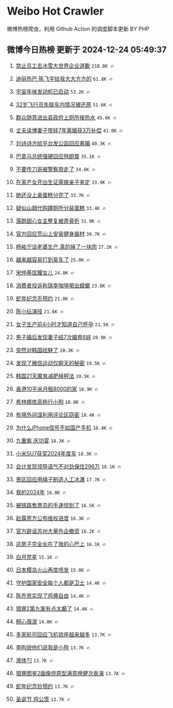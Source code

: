 # Weibo Hot Crawler 



微博热榜爬虫，利用 Github Action 的调度脚本更新 BY PHP 


## 微博今日热榜 更新于 2024-12-24 05:49:37 
1. [禁止员工去冰雪大世界企业道歉](https://s.weibo.com/weibo?q=%23%E7%A6%81%E6%AD%A2%E5%91%98%E5%B7%A5%E5%8E%BB%E5%86%B0%E9%9B%AA%E5%A4%A7%E4%B8%96%E7%95%8C%E4%BC%81%E4%B8%9A%E9%81%93%E6%AD%89%23&t=31&band_rank=1&Refer=top) `218.8K 🔥` 

1. [迪丽热巴 陈飞宇给我大大方方的](https://s.weibo.com/weibo?q=%E8%BF%AA%E4%B8%BD%E7%83%AD%E5%B7%B4%20%E9%99%88%E9%A3%9E%E5%AE%87%E7%BB%99%E6%88%91%E5%A4%A7%E5%A4%A7%E6%96%B9%E6%96%B9%E7%9A%84&t=31&band_rank=2&Refer=top) `61.8K 🔥` 

1. [宇宙年味发动机已启动](https://s.weibo.com/weibo?q=%23%E5%AE%87%E5%AE%99%E5%B9%B4%E5%91%B3%E5%8F%91%E5%8A%A8%E6%9C%BA%E5%B7%B2%E5%90%AF%E5%8A%A8%23&t=31&band_rank=3&Refer=top) `53.2K 🔥` 

1. [32岁飞行员失联车内情况被还原](https://s.weibo.com/weibo?q=%2332%E5%B2%81%E9%A3%9E%E8%A1%8C%E5%91%98%E5%A4%B1%E8%81%94%E8%BD%A6%E5%86%85%E6%83%85%E5%86%B5%E8%A2%AB%E8%BF%98%E5%8E%9F%23&t=31&band_rank=4&Refer=top) `51.6K 🔥` 

1. [群众随意进出县政府上厕所接热水](https://s.weibo.com/weibo?q=%23%E7%BE%A4%E4%BC%97%E9%9A%8F%E6%84%8F%E8%BF%9B%E5%87%BA%E5%8E%BF%E6%94%BF%E5%BA%9C%E4%B8%8A%E5%8E%95%E6%89%80%E6%8E%A5%E7%83%AD%E6%B0%B4%23&t=31&band_rank=5&Refer=top) `45.6K 🔥` 

1. [丈夫读博妻子带娃7年离婚获3万补偿](https://s.weibo.com/weibo?q=%23%E4%B8%88%E5%A4%AB%E8%AF%BB%E5%8D%9A%E5%A6%BB%E5%AD%90%E5%B8%A6%E5%A8%837%E5%B9%B4%E7%A6%BB%E5%A9%9A%E8%8E%B73%E4%B8%87%E8%A1%A5%E5%81%BF%23&t=31&band_rank=6&Refer=top) `41.0K 🔥` 

1. [刘诗诗方给平台发公函回应离婚](https://s.weibo.com/weibo?q=%23%E5%88%98%E8%AF%97%E8%AF%97%E6%96%B9%E7%BB%99%E5%B9%B3%E5%8F%B0%E5%8F%91%E5%85%AC%E5%87%BD%E5%9B%9E%E5%BA%94%E7%A6%BB%E5%A9%9A%23&t=31&band_rank=7&Refer=top) `40.3K 🔥` 

1. [巴拿马总统强硬回应特朗普](https://s.weibo.com/weibo?q=%23%E5%B7%B4%E6%8B%BF%E9%A9%AC%E6%80%BB%E7%BB%9F%E5%BC%BA%E7%A1%AC%E5%9B%9E%E5%BA%94%E7%89%B9%E6%9C%97%E6%99%AE%23&t=31&band_rank=8&Refer=top) `35.1K 🔥` 

1. [不要传刀哥被警察带走了](https://s.weibo.com/weibo?q=%23%E4%B8%8D%E8%A6%81%E4%BC%A0%E5%88%80%E5%93%A5%E8%A2%AB%E8%AD%A6%E5%AF%9F%E5%B8%A6%E8%B5%B0%E4%BA%86%23&t=31&band_rank=9&Refer=top) `34.6K 🔥` 

1. [在家产女开出生证需做亲子鉴定](https://s.weibo.com/weibo?q=%23%E5%9C%A8%E5%AE%B6%E4%BA%A7%E5%A5%B3%E5%BC%80%E5%87%BA%E7%94%9F%E8%AF%81%E9%9C%80%E5%81%9A%E4%BA%B2%E5%AD%90%E9%89%B4%E5%AE%9A%23&t=31&band_rank=10&Refer=top) `33.9K 🔥` 

1. [她还没上桌蛋糕分完了](https://s.weibo.com/weibo?q=%23%E5%A5%B9%E8%BF%98%E6%B2%A1%E4%B8%8A%E6%A1%8C%E8%9B%8B%E7%B3%95%E5%88%86%E5%AE%8C%E4%BA%86%23&t=31&band_rank=11&Refer=top) `33.7K 🔥` 

1. [疑似山姆代购蹲厕所分装蛋糕](https://s.weibo.com/weibo?q=%23%E7%96%91%E4%BC%BC%E5%B1%B1%E5%A7%86%E4%BB%A3%E8%B4%AD%E8%B9%B2%E5%8E%95%E6%89%80%E5%88%86%E8%A3%85%E8%9B%8B%E7%B3%95%23&t=31&band_rank=12&Refer=top) `33.4K 🔥` 

1. [落跑甜心女主整复被弄骨折](https://s.weibo.com/weibo?q=%23%E8%90%BD%E8%B7%91%E7%94%9C%E5%BF%83%E5%A5%B3%E4%B8%BB%E6%95%B4%E5%A4%8D%E8%A2%AB%E5%BC%84%E9%AA%A8%E6%8A%98%23&t=31&band_rank=13&Refer=top) `31.9K 🔥` 

1. [官方回应荒山上安装健身器材](https://s.weibo.com/weibo?q=%23%E5%AE%98%E6%96%B9%E5%9B%9E%E5%BA%94%E8%8D%92%E5%B1%B1%E4%B8%8A%E5%AE%89%E8%A3%85%E5%81%A5%E8%BA%AB%E5%99%A8%E6%9D%90%23&t=31&band_rank=14&Refer=top) `30.7K 🔥` 

1. [杨祐宁谈老婆生产 真的掉了一块肉](https://s.weibo.com/weibo?q=%E6%9D%A8%E7%A5%90%E5%AE%81%E8%B0%88%E8%80%81%E5%A9%86%E7%94%9F%E4%BA%A7%20%E7%9C%9F%E7%9A%84%E6%8E%89%E4%BA%86%E4%B8%80%E5%9D%97%E8%82%89&t=31&band_rank=15&Refer=top) `27.2K 🔥` 

1. [越来越容易打到臭车了](https://s.weibo.com/weibo?q=%E8%B6%8A%E6%9D%A5%E8%B6%8A%E5%AE%B9%E6%98%93%E6%89%93%E5%88%B0%E8%87%AD%E8%BD%A6%E4%BA%86&t=31&band_rank=16&Refer=top) `25.0K 🔥` 

1. [宋仲基炫耀女儿](https://s.weibo.com/weibo?q=%23%E5%AE%8B%E4%BB%B2%E5%9F%BA%E7%82%AB%E8%80%80%E5%A5%B3%E5%84%BF%23&t=31&band_rank=17&Refer=top) `24.8K 🔥` 

1. [消费者投诉称瑞幸咖啡喝出蟑螂](https://s.weibo.com/weibo?q=%23%E6%B6%88%E8%B4%B9%E8%80%85%E6%8A%95%E8%AF%89%E7%A7%B0%E7%91%9E%E5%B9%B8%E5%92%96%E5%95%A1%E5%96%9D%E5%87%BA%E8%9F%91%E8%9E%82%23&t=31&band_rank=18&Refer=top) `23.8K 🔥` 

1. [蛇年纪念币预约](https://s.weibo.com/weibo?q=%E8%9B%87%E5%B9%B4%E7%BA%AA%E5%BF%B5%E5%B8%81%E9%A2%84%E7%BA%A6&t=31&band_rank=19&Refer=top) `21.8K 🔥` 

1. [陈小纭演技](https://s.weibo.com/weibo?q=%E9%99%88%E5%B0%8F%E7%BA%AD%E6%BC%94%E6%8A%80&t=31&band_rank=20&Refer=top) `21.6K 🔥` 

1. [女子生产前4小时才知道自己怀孕](https://s.weibo.com/weibo?q=%23%E5%A5%B3%E5%AD%90%E7%94%9F%E4%BA%A7%E5%89%8D4%E5%B0%8F%E6%97%B6%E6%89%8D%E7%9F%A5%E9%81%93%E8%87%AA%E5%B7%B1%E6%80%80%E5%AD%95%23&t=31&band_rank=21&Refer=top) `21.5K 🔥` 

1. [男子婚后发现妻子结7次婚育6娃](https://s.weibo.com/weibo?q=%23%E7%94%B7%E5%AD%90%E5%A9%9A%E5%90%8E%E5%8F%91%E7%8E%B0%E5%A6%BB%E5%AD%90%E7%BB%937%E6%AC%A1%E5%A9%9A%E8%82%B26%E5%A8%83%23&t=31&band_rank=22&Refer=top) `20.9K 🔥` 

1. [突然对韩国祛魅了](https://s.weibo.com/weibo?q=%23%E7%AA%81%E7%84%B6%E5%AF%B9%E9%9F%A9%E5%9B%BD%E7%A5%9B%E9%AD%85%E4%BA%86%23&t=31&band_rank=23&Refer=top) `20.3K 🔥` 

1. [发现了微信运动仅聊天的秘密](https://s.weibo.com/weibo?q=%23%E5%8F%91%E7%8E%B0%E4%BA%86%E5%BE%AE%E4%BF%A1%E8%BF%90%E5%8A%A8%E4%BB%85%E8%81%8A%E5%A4%A9%E7%9A%84%E7%A7%98%E5%AF%86%23&t=31&band_rank=24&Refer=top) `19.5K 🔥` 

1. [韩国21天魔鬼减肥掉秤法](https://s.weibo.com/weibo?q=%23%E9%9F%A9%E5%9B%BD21%E5%A4%A9%E9%AD%94%E9%AC%BC%E5%87%8F%E8%82%A5%E6%8E%89%E7%A7%A4%E6%B3%95%23&t=31&band_rank=25&Refer=top) `19.5K 🔥` 

1. [香港10平米月租8000的家](https://s.weibo.com/weibo?q=%E9%A6%99%E6%B8%AF10%E5%B9%B3%E7%B1%B3%E6%9C%88%E7%A7%9F8000%E7%9A%84%E5%AE%B6&t=31&band_rank=26&Refer=top) `18.9K 🔥` 

1. [希林娜依高拖行小狗](https://s.weibo.com/weibo?q=%23%E5%B8%8C%E6%9E%97%E5%A8%9C%E4%BE%9D%E9%AB%98%E6%8B%96%E8%A1%8C%E5%B0%8F%E7%8B%97%23&t=31&band_rank=27&Refer=top) `18.8K 🔥` 

1. [有境外间谍利用评论区窃密](https://s.weibo.com/weibo?q=%23%E6%9C%89%E5%A2%83%E5%A4%96%E9%97%B4%E8%B0%8D%E5%88%A9%E7%94%A8%E8%AF%84%E8%AE%BA%E5%8C%BA%E7%AA%83%E5%AF%86%23&t=31&band_rank=28&Refer=top) `18.4K 🔥` 

1. [为什么iPhone信号不如国产手机](https://s.weibo.com/weibo?q=%23%E4%B8%BA%E4%BB%80%E4%B9%88iPhone%E4%BF%A1%E5%8F%B7%E4%B8%8D%E5%A6%82%E5%9B%BD%E4%BA%A7%E6%89%8B%E6%9C%BA%23&t=31&band_rank=29&Refer=top) `18.4K 🔥` 

1. [九重紫 庆功宴](https://s.weibo.com/weibo?q=%E4%B9%9D%E9%87%8D%E7%B4%AB%20%E5%BA%86%E5%8A%9F%E5%AE%B4&t=31&band_rank=30&Refer=top) `18.3K 🔥` 

1. [小米SU7获奖2024年度车](https://s.weibo.com/weibo?q=%23%E5%B0%8F%E7%B1%B3SU7%E8%8E%B7%E5%A5%962024%E5%B9%B4%E5%BA%A6%E8%BD%A6%23&t=31&band_rank=31&Refer=top) `18.3K 🔥` 

1. [会计发现领导语气不对劲保住296万](https://s.weibo.com/weibo?q=%23%E4%BC%9A%E8%AE%A1%E5%8F%91%E7%8E%B0%E9%A2%86%E5%AF%BC%E8%AF%AD%E6%B0%94%E4%B8%8D%E5%AF%B9%E5%8A%B2%E4%BF%9D%E4%BD%8F296%E4%B8%87%23&t=31&band_rank=32&Refer=top) `18.1K 🔥` 

1. [景区回应用绳子制造人工冰瀑](https://s.weibo.com/weibo?q=%23%E6%99%AF%E5%8C%BA%E5%9B%9E%E5%BA%94%E7%94%A8%E7%BB%B3%E5%AD%90%E5%88%B6%E9%80%A0%E4%BA%BA%E5%B7%A5%E5%86%B0%E7%80%91%23&t=31&band_rank=33&Refer=top) `17.7K 🔥` 

1. [我的2024年](https://s.weibo.com/weibo?q=%23%E6%88%91%E7%9A%842024%E5%B9%B4%23&t=31&band_rank=34&Refer=top) `16.8K 🔥` 

1. [被铁路售票员的手速惊到了](https://s.weibo.com/weibo?q=%23%E8%A2%AB%E9%93%81%E8%B7%AF%E5%94%AE%E7%A5%A8%E5%91%98%E7%9A%84%E6%89%8B%E9%80%9F%E6%83%8A%E5%88%B0%E4%BA%86%23&t=31&band_rank=35&Refer=top) `16.5K 🔥` 

1. [赵露思方公布维权进度](https://s.weibo.com/weibo?q=%23%E8%B5%B5%E9%9C%B2%E6%80%9D%E6%96%B9%E5%85%AC%E5%B8%83%E7%BB%B4%E6%9D%83%E8%BF%9B%E5%BA%A6%23&t=31&band_rank=36&Refer=top) `16.3K 🔥` 

1. [官方辟谣苏州大量外企撤资](https://s.weibo.com/weibo?q=%23%E5%AE%98%E6%96%B9%E8%BE%9F%E8%B0%A3%E8%8B%8F%E5%B7%9E%E5%A4%A7%E9%87%8F%E5%A4%96%E4%BC%81%E6%92%A4%E8%B5%84%23&t=31&band_rank=37&Refer=top) `16.2K 🔥` 

1. [这房子完全长在了我的心巴上](https://s.weibo.com/weibo?q=%E8%BF%99%E6%88%BF%E5%AD%90%E5%AE%8C%E5%85%A8%E9%95%BF%E5%9C%A8%E4%BA%86%E6%88%91%E7%9A%84%E5%BF%83%E5%B7%B4%E4%B8%8A&t=31&band_rank=38&Refer=top) `16.1K 🔥` 

1. [白月梵星](https://s.weibo.com/weibo?q=%E7%99%BD%E6%9C%88%E6%A2%B5%E6%98%9F&t=31&band_rank=39&Refer=top) `15.1K 🔥` 

1. [日本樱岛火山再度喷发](https://s.weibo.com/weibo?q=%23%E6%97%A5%E6%9C%AC%E6%A8%B1%E5%B2%9B%E7%81%AB%E5%B1%B1%E5%86%8D%E5%BA%A6%E5%96%B7%E5%8F%91%23&t=31&band_rank=40&Refer=top) `15.0K 🔥` 

1. [守护国家安全每个人都是卫士](https://s.weibo.com/weibo?q=%23%E5%AE%88%E6%8A%A4%E5%9B%BD%E5%AE%B6%E5%AE%89%E5%85%A8%E6%AF%8F%E4%B8%AA%E4%BA%BA%E9%83%BD%E6%98%AF%E5%8D%AB%E5%A3%AB%23&t=31&band_rank=41&Refer=top) `14.4K 🔥` 

1. [陈乔恩实现了鸡佛自由](https://s.weibo.com/weibo?q=%23%E9%99%88%E4%B9%94%E6%81%A9%E5%AE%9E%E7%8E%B0%E4%BA%86%E9%B8%A1%E4%BD%9B%E8%87%AA%E7%94%B1%23&t=31&band_rank=42&Refer=top) `14.4K 🔥` 

1. [猎罪2第九案有点太癫了](https://s.weibo.com/weibo?q=%E7%8C%8E%E7%BD%AA2%E7%AC%AC%E4%B9%9D%E6%A1%88%E6%9C%89%E7%82%B9%E5%A4%AA%E7%99%AB%E4%BA%86&t=31&band_rank=43&Refer=top) `14.4K 🔥` 

1. [桐心薇泯](https://s.weibo.com/weibo?q=%E6%A1%90%E5%BF%83%E8%96%87%E6%B3%AF&t=31&band_rank=44&Refer=top) `14.0K 🔥` 

1. [多家航司回应飞机锁座越来越多](https://s.weibo.com/weibo?q=%23%E5%A4%9A%E5%AE%B6%E8%88%AA%E5%8F%B8%E5%9B%9E%E5%BA%94%E9%A3%9E%E6%9C%BA%E9%94%81%E5%BA%A7%E8%B6%8A%E6%9D%A5%E8%B6%8A%E5%A4%9A%23&t=31&band_rank=45&Refer=top) `13.7K 🔥` 

1. [李昀锐他们说我是小狗](https://s.weibo.com/weibo?q=%23%E6%9D%8E%E6%98%80%E9%94%90%E4%BB%96%E4%BB%AC%E8%AF%B4%E6%88%91%E6%98%AF%E5%B0%8F%E7%8B%97%23&t=31&band_rank=46&Refer=top) `13.7K 🔥` 

1. [液体勺](https://s.weibo.com/weibo?q=%E6%B6%B2%E4%BD%93%E5%8B%BA&t=31&band_rank=47&Refer=top) `13.7K 🔥` 

1. [猎罪图鉴2画像师原型满意檀健次表演](https://s.weibo.com/weibo?q=%23%E7%8C%8E%E7%BD%AA%E5%9B%BE%E9%89%B42%E7%94%BB%E5%83%8F%E5%B8%88%E5%8E%9F%E5%9E%8B%E6%BB%A1%E6%84%8F%E6%AA%80%E5%81%A5%E6%AC%A1%E8%A1%A8%E6%BC%94%23&t=31&band_rank=48&Refer=top) `13.7K 🔥` 

1. [蛇年纪念钞预约](https://s.weibo.com/weibo?q=%E8%9B%87%E5%B9%B4%E7%BA%AA%E5%BF%B5%E9%92%9E%E9%A2%84%E7%BA%A6&t=31&band_rank=49&Refer=top) `13.7K 🔥` 

1. [圣诞节 鸡公煲](https://s.weibo.com/weibo?q=%E5%9C%A3%E8%AF%9E%E8%8A%82%20%E9%B8%A1%E5%85%AC%E7%85%B2&t=31&band_rank=50&Refer=top) `13.7K 🔥` 

